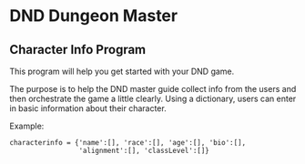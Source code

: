 # DND Dungeon Master

## Character Info Program
This program will help you get started with your DND game. 

The purpose is to help the DND master guide collect info from the users and then orchestrate the game a little clearly.
Using a dictionary, users can enter in basic information about their character.

Example:

```
characterinfo = {'name':[], 'race':[], 'age':[], 'bio':[],
                 'alignment':[], 'classLevel':[]} 
```
